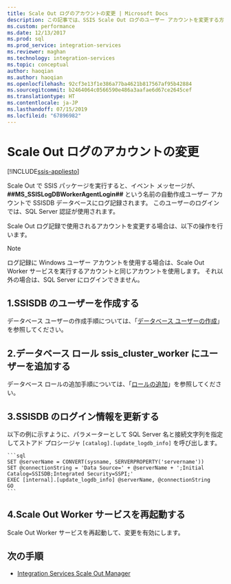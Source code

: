 ```yaml
---
title: Scale Out ログのアカウントの変更 | Microsoft Docs
description: この記事では、SSIS Scale Out ログのユーザー アカウントを変更する方法について説明します
ms.custom: performance
ms.date: 12/13/2017
ms.prod: sql
ms.prod_service: integration-services
ms.reviewer: maghan
ms.technology: integration-services
ms.topic: conceptual
author: haoqian
ms.author: haoqian
ms.openlocfilehash: 92cf3e13f1e386a77ba4621b817567af95b42884
ms.sourcegitcommit: b2464064c0566590e486a3aafae6d67ce2645cef
ms.translationtype: HT
ms.contentlocale: ja-JP
ms.lasthandoff: 07/15/2019
ms.locfileid: "67896982"
---
```

# <a name="change-the-account-for-scale-out-logging"></a>Scale Out ログのアカウントの変更

[!INCLUDE[ssis-appliesto](../../includes/ssis-appliesto-ssvrpluslinux-asdb-asdw-xxx.md)]


Scale Out で SSIS パッケージを実行すると、イベント メッセージが、 **##MS_SSISLogDBWorkerAgentLogin##** という名前の自動作成ユーザー アカウントで SSISDB データベースにログ記録されます。 このユーザーのログインでは、SQL Server 認証が使用されます。

Scale Out ログ記録で使用されるアカウントを変更する場合は、以下の操作を行います。

> [!NOTE]
> ログ記録に Windows ユーザー アカウントを使用する場合は、Scale Out Worker サービスを実行するアカウントと同じアカウントを使用します。 それ以外の場合は、SQL Server にログインできません。

## <a name="1-create-a-user-for-ssisdb"></a>1.SSISDB のユーザーを作成する
データベース ユーザーの作成手順については、「[データベース ユーザーの作成](../../relational-databases/security/authentication-access/create-a-database-user.md)」を参照してください。

## <a name="2-add-the-user-to-the-database-role-ssisclusterworker"></a>2.データベース ロール ssis_cluster_worker にユーザーを追加する

データベース ロールの追加手順については、「[ロールの追加](../../relational-databases/security/authentication-access/join-a-role.md)」を参照してください。

## <a name="3-update-the-logging-information-in-ssisdb"></a>3.SSISDB のログイン情報を更新する
以下の例に示すように、パラメーターとして SQL Server 名と接続文字列を指定してストアド プロシージャ `[catalog].[update_logdb_info]` を呼び出します。

    ```sql
    SET @serverName = CONVERT(sysname, SERVERPROPERTY('servername'))
    SET @connectionString = 'Data Source=' + @serverName + ';Initial Catalog=SSISDB;Integrated Security=SSPI;'
    EXEC [internal].[update_logdb_info] @serverName, @connectionString
    GO
    ```

## <a name="4-restart-the-scale-out-worker-service"></a>4.Scale Out Worker サービスを再起動する
Scale Out Worker サービスを再起動して、変更を有効にします。

## <a name="next-steps"></a>次の手順
-   [Integration Services Scale Out Manager](integration-services-ssis-scale-out-manager.md)
